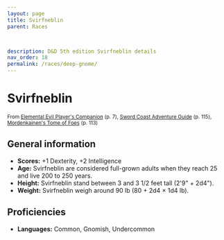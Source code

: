 ```yaml
---
layout: page
title: Svirfneblin
parent: Races



description: D&D 5th edition Svirfneblin details
nav_order: 18
permalink: /races/deep-gnome/
---
```


# Svirfneblin

<small>From <a target="_blank" href="https://dnd.wizards.com/products/tabletop-games/rpg-products/player%E2%80%99s-companion">Elemental Evil Player's Companion</a> (p. 7), <a target="_blank" href="https://dnd.wizards.com/products/tabletop-games/rpg-products/sc-adventurers-guide">Sword Coast Adventure Guide</a> (p. 115), <a target="_blank" href="https://dnd.wizards.com/products/tabletop-games/rpg-products/mordenkainens-tome-foes">Mordenkainen's Tome of Foes</a> (p. 113)</small>


## General information

- **Scores:** +1 Dexterity, +2 Intelligence
- **Age:** Svirfneblin are considered full-grown adults when they reach 25 and live 200 to 250 years.
- **Height:** Svirfneblin stand between 3 and 3 1/2 feet tall (2'9" + 2d4").
- **Weight:** Svirfneblin weigh around 90 lb (80 + 2d4 × 1d4 lb).

## Proficiencies

- **Languages:** Common, Gnomish, Undercommon